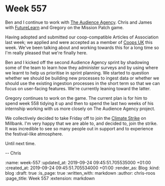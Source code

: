 Week 557
========

Ben and I continue to work with [The Audience Agency][taa]. Chris and James with [FutureLearn][futurelearn] and Gregory on the Mission Patch game.

Having adopted and submitted our coop-compatible Articles of Association last week; we applied and were accepted as a member of [Coops UK][coops-uk] this week. We've been talking about and working towards this for a long time so I'm really pleased that we're finally here.

Ben and I kicked off the second Audience Agency sprint by shadowing some of the team to learn how they administer surveys and by using where we learnt to help us prioritise in sprint planning. We started to question whether we should be building new processes to ingest data or whether we should use the existing ingestion processes in the short term so that we can focus on user-facing features. We're currently leaning toward the latter.

Gregory continues to work on the game. The current plan is for him to spend week 558 tidying it up and then to spend the last two weeks of his internship working with us more closely on The Audience Agency project.

We collectively decided to take Friday off to join the [Climate Strike][climate-strike] on Millbank. I'm very happy that we are able to, and decided to, join the strike. It was incredible to see so many people out in support and to experience the festival-like atmosphere.

Until next time.

-- Chris

[climate-strike]: https://globalclimatestrike.net/
[coops-uk]: https://www.uk.coop/
[futurelearn]: https://www.futurelearn.com/
[taa]: https://www.theaudienceagency.org/


:name: week-557
:updated_at: 2019-09-24 09:45:51.705535000 +01:00
:created_at: 2019-09-24 09:45:51.705534000 +01:00
:render_as: Blog
:kind: blog
:draft: true
:is_page: true
:written_with: markdown
:author: chris-roos
:page_title: Week 557
:extension: markdown
